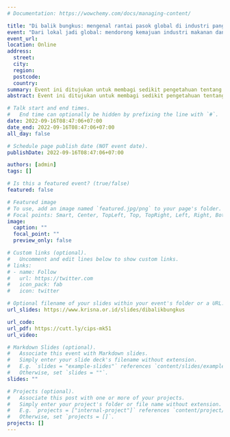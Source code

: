 ```yaml
---
# Documentation: https://wowchemy.com/docs/managing-content/

title: "Di balik bungkus: mengenal rantai pasok global di industri pangan Indonesia"
event: "Dari lokal jadi global: mendorong kemajuan industri makanan dan minuman Indonesia melalui keterlibatan aktif di rantai pasok global"
event_url: 
location: Online
address:
  street:
  city:
  region:
  postcode:
  country:
summary: Event ini ditujukan untuk membagi sedikit pengetahuan tentang rantai pasok global dan perannya menumbuhkan industri makanan dan minuman di Indonesia.
abstract: Event ini ditujukan untuk membagi sedikit pengetahuan tentang rantai pasok global dan perannya menumbuhkan industri makanan dan minuman di Indonesia.

# Talk start and end times.
#   End time can optionally be hidden by prefixing the line with `#`.
date: 2022-09-16T08:47:06+07:00
date_end: 2022-09-16T08:47:06+07:00
all_day: false

# Schedule page publish date (NOT event date).
publishDate: 2022-09-16T08:47:06+07:00

authors: [admin]
tags: []

# Is this a featured event? (true/false)
featured: false

# Featured image
# To use, add an image named `featured.jpg/png` to your page's folder. 
# Focal points: Smart, Center, TopLeft, Top, TopRight, Left, Right, BottomLeft, Bottom, BottomRight.
image:
  caption: ""
  focal_point: ""
  preview_only: false

# Custom links (optional).
#   Uncomment and edit lines below to show custom links.
# links:
# - name: Follow
#   url: https://twitter.com
#   icon_pack: fab
#   icon: twitter

# Optional filename of your slides within your event's folder or a URL.
url_slides: https://www.krisna.or.id/slides/dibalikbungkus

url_code:
url_pdf: https://cutt.ly/cips-mk51
url_video: 

# Markdown Slides (optional).
#   Associate this event with Markdown slides.
#   Simply enter your slide deck's filename without extension.
#   E.g. `slides = "example-slides"` references `content/slides/example-slides.md`.
#   Otherwise, set `slides = ""`.
slides: ""

# Projects (optional).
#   Associate this post with one or more of your projects.
#   Simply enter your project's folder or file name without extension.
#   E.g. `projects = ["internal-project"]` references `content/project/deep-learning/index.md`.
#   Otherwise, set `projects = []`.
projects: []
---
```



